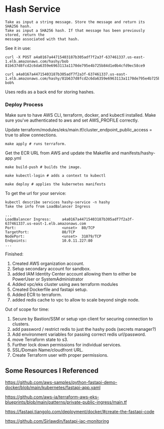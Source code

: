 # Hash Service

```
Take as input a string message. Store the message and return its SHA256 hash.
Take as input a SHA256 hash. If that message has been previously stored, return the
message associated with that hash.
```

See it in use:

```
curl -X POST a4a0167a44715403187b305adf7f2a3f-637461337.us-east-1.elb.amazonaws.com/hashy/bob
81b637d8fcd2c6da6359e6963113a1170de795e4b725b84d1e0b4cfd9ec58ce9

curl a4a0167a44715403187b305adf7f2a3f-637461337.us-east-1.elb.amazonaws.com/hashy/81b637d8fcd2c6da6359e6963113a1170de795e4b725b84d1e0b4cfd9ec58ce9
bob%
```

Uses redis as a back end for storing hashes.

### Deploy Process

Make sure to have AWS CLI, terraform, docker, and kubectl installed.
Make sure you've authenticated to aws and set AWS_PROFILE correctly.

Update terraform/modules/eks/main.tf/cluster_endpoint_public_access = true 
to allow connections.

`make apply # runs terraform.`

Get the ECR URL from AWS and update the Makefile and manifests/hashy-app.yml

`make build-push # builds the image.`

`make kubectl-login # adds a context to kubectl`

`make deploy # applies the kubernetes manifests`

To get the url for your service:
```
kubectl describe services hashy-service -n hashy
Take the info from LoadBalancer Ingress

...
LoadBalancer Ingress:     a4a0167a44715403187b305adf7f2a3f-637461337.us-east-1.elb.amazonaws.com
Port:                     <unset>  80/TCP
TargetPort:               80/TCP
NodePort:                 <unset>  31079/TCP
Endpoints:                10.0.11.227:80
...
```


Finished:

1. Created AWS organization account.
2. Setup secondary account for sandbox.
3. added IAM Identity Center account allowing them to either be PowerUser or SystemAdministrator
4. Added vpc/eks cluster using aws terraform modules
5. Created Dockerfile and fastapi setup.
6. Added ECR to terraform.
7. added redis cache to vpc to allow to scale beyond single node.

Out of scope for time:
1. Secure by Bastion/SSM or setup vpn client for securing connection to clusters.
2. add password / restrict redis to just the hashy pods (secrets manager?)
3. Add environment variables for passing correct redis url/password.
4. move Terraform state to s3.
5. Further lock down permissions for individual services.
6. SSL/Domain Name/cloudfront URL.
7. Create Terraform user with proper permissions.

## Some Resources I Referenced

https://github.com/aws-samples/python-fastapi-demo-docker/blob/main/kubernetes/fastapi-app.yaml

https://github.com/aws-ia/terraform-aws-eks-blueprints/blob/main/patterns/private-public-ingress/main.tf

https://fastapi.tiangolo.com/deployment/docker/#create-the-fastapi-code

https://github.com/Sirlawdin/fastapi-iac-monitoring

